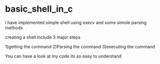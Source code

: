 # basic_shell_in_c
i have implemented simple shell using execv  and some simole parsing methods 

creating a shell include 3 major steps 


1)getting the command
2)Parsing the command 
3)executing the command 

You can have a look at my code its so easy to understand
